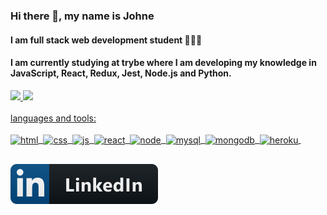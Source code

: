 ### Hi there 👋, my name is Johne
#### I am full stack web development student 🧑🏾‍🎓
#### I am currently studying at trybe where I am developing my knowledge in JavaScript, React, Redux, Jest, Node.js and Python.
  
 <div>
  <a href="https://github.com/johnealves">
  <img height="180em" src="https://github-readme-stats.vercel.app/api?username=johnealves&show_icons=true&theme=radical&include_all_commits=true&count_private=true"/>
  <img height="180em" src="https://github-readme-stats.vercel.app/api/top-langs/?username=johnealves&layout=compact&langs_count=7&theme=radical"/>
</div>
<div style="display: inline_block"><br>
  languages and tools:<br><br>
  <img align="center" alt="html" height="40" width="40" src="https://icongr.am/devicon/html5-original.svg?size=128&color=000000">&nbsp;   
  <img align="center" alt="css" height="40" width="40" src="https://icongr.am/devicon/css3-original.svg?size=128&color=000000">&nbsp;
  <img align="center" alt="js" height="40" width="40" src="https://icongr.am/devicon/javascript-original.svg?size=128&color=000000">&nbsp;
  <img align="center" alt="react" height="40" width="40" src="https://icongr.am/devicon/react-original.svg?size=148&color=000000">&nbsp;
  <img align="center" alt="node" height="40" width="40" src="https://icongr.am/devicon/nodejs-original.svg?size=148&color=000000">&nbsp;
  <img align="center" alt="mysql" height="40" width="40" src="https://icongr.am/devicon/mysql-original-wordmark.svg?size=128&color=currentColor">&nbsp;
  <img align="center" alt="mongodb" height="40" width="40" src="https://icongr.am/devicon/mongodb-original-wordmark.svg?size=128&color=currentColor">&nbsp;
  <img align="center" alt="heroku" height="40" width="40" src="https://icongr.am/devicon/heroku-original-wordmark.svg?size=128&color=currentColor">&nbsp;
</div>

   
##
   
<div> 
  <a href="https://www.linkedin.com/in/johne-alves/" target="_blanck">
  <img src="https://raw.githubusercontent.com/MikeCodesDotNET/ColoredBadges/master/svg/social/linkedin.svg" target="_blank" alt="HTML" style="vertical-align:top          margin:6px 4px">
  </a>
</div>
 
